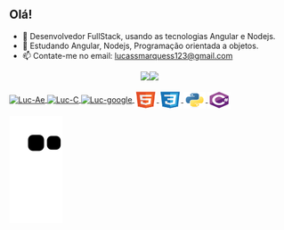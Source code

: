 
## Olá!

- 🔭 Desenvolvedor FullStack, usando as tecnologias Angular e Nodejs.
- 🌱  Estudando Angular, Nodejs, Programação orientada a objetos.
- 📫 Contate-me no email: lucassmarquess123@gmail.com

<div align="center">
  <a href="https://github.com/Lucao-ux">
  <img height="180em" src="https://github-readme-stats.vercel.app/api?username=lucassmarques&show_icons=true&theme=monokai&include_all_commits=true&count_private=true"/><img height="180em" src="https://github-readme-stats.vercel.app/api/top-langs/?username=lucassmarques&layout=compact&langs_count=7&theme=monokai"/>
</div>
  
<div style="display: inline_block"><br>
  <img align="center" alt="Luc-Ae" height="30" width="40" src="https://cdn.jsdelivr.net/gh/devicons/devicon/icons/aftereffects/aftereffects-original.svg" />
  <img align="center" alt="Luc-C" height="30" width="40" src="https://cdn.jsdelivr.net/gh/devicons/devicon/icons/c/c-plain.svg" />
  <img align="center" alt="Luc-google" height="50" width="60" src="https://cdn.jsdelivr.net/gh/devicons/devicon/icons/google/google-original-wordmark.svg" />
  <img align="center" alt="Luc-HTML" height="30" width="40" src="https://raw.githubusercontent.com/devicons/devicon/master/icons/html5/html5-original.svg">
  <img align="center" alt="Luc-CSS" height="30" width="40" src="https://raw.githubusercontent.com/devicons/devicon/master/icons/css3/css3-original.svg">
  <img align="center" alt="Luc-Python" height="30" width="40" src="https://raw.githubusercontent.com/devicons/devicon/master/icons/python/python-original.svg">
  <img align="center" alt="Luc-Csharp" height="30" width="40" src="https://raw.githubusercontent.com/devicons/devicon/master/icons/csharp/csharp-original.svg">

  
  ![Snake animation](https://github.com/lucassmarques/lucassmarques/blob/output/github-contribution-grid-snake.svg)
</div>
  
##
